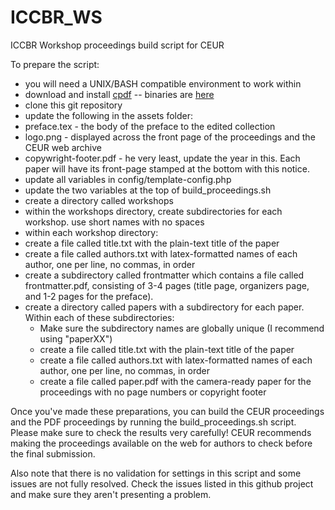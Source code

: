 # ICCBR_WS
ICCBR Workshop proceedings build script for CEUR

To prepare the script:
* you will need a UNIX/BASH compatible environment to work within
* download and install [cpdf](http://community.coherentpdf.com/) -- binaries are [here](https://github.com/coherentgraphics/cpdf-binaries)
* clone this git repository
* update the following in the assets folder:
 * preface.tex - the body of the preface to the edited collection
 * logo.png - displayed across the front page of the proceedings and the CEUR web archive
 * copywright-footer.pdf - he very least, update the year in this. Each paper will have its front-page stamped at the bottom with this notice.
* update all variables in config/template-config.php
* update the two variables at the top of build_proceedings.sh
* create a directory called workshops
* within the workshops directory, create subdirectories for each workshop. use short names with no spaces
* within each workshop directory:
 * create a file called title.txt with the plain-text title of the paper
 * create a file called authors.txt with latex-formatted names of each author, one per line, no commas, in order
 * create a subdirectory called frontmatter which contains a file called frontmatter.pdf, consisting of 3-4 pages (title page, organizers page, and 1-2 pages for the preface). 
 * create a directory called papers with a subdirectory for each paper. Within each of these subdirectories:
   * Make sure the subdirectory names are globally unique (I recommend using "paperXX")
    * create a file called title.txt with the plain-text title of the paper
    * create a file called authors.txt with latex-formatted names of each author, one per line, no commas, in order
    * create a file called paper.pdf with the camera-ready paper for the proceedings with no page numbers or copyright footer

Once you've made these preparations, you can build the CEUR proceedings and the PDF proceedings by running the build_proceedings.sh script. Please make sure to check the results very carefully! CEUR recommends making the proceedings available on the web for authors to check before the final submission. 

Also note that there is no validation for settings in this script and some issues are not fully resolved. Check the issues listed in this github project and make sure they aren't presenting a problem. 

